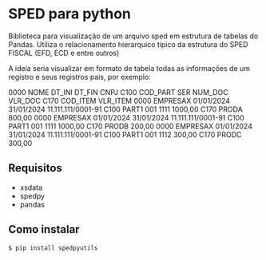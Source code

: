 # SPED para python

Biblioteca para visualização de um arquivo sped em estrutura de tabelas do Pandas.
Utiliza o relacionamento hierarquico típico da estrutura do SPED FISCAL (EFD, ECD e entre outros)

A ideia seria visualizar em formato de tabela todas as informações de um registro e seus registros pais, por exemplo:

0000    NOME        DT_INI      DT_FIN      CNPJ                C100    COD_PART    SER NUM_DOC VLR_DOC C170    COD_ITEM    VLR_ITEM
0000    EMPRESAX    01/01/2024  31/01/2024  11.111.111/0001-91  C100    PART1       001 1111    1000,00 C170    PRODA       800,00 
0000    EMPRESAX    01/01/2024  31/01/2024  11.111.111/0001-91  C100    PART1       001 1111    1000,00 C170    PRODB       200,00 
0000    EMPRESAX    01/01/2024  31/01/2024  11.111.111/0001-91  C100    PART1       001 1112    300,00  C170    PRODC       300,00 


## Requisitos

- xsdata
- spedpy
- pandas

## Como instalar

    $ pip install spedpyutils